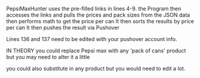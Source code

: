 PepsiMaxHunter uses the pre-filled links in lines 4-9.
the Program then accesses the links and pulls the prices and pack sizes from the JSON data then performs math to get the price per can
It then sorts the results by price per can
It then pushes the result via Pushover

Lines 136 and 137 need to be edited with your pushover account info.

IN THEORY you could replace Pepsi max with any 'pack of cans' product but you may need to alter it a little

you could also substitute in any product but you would need to edit a lot.
